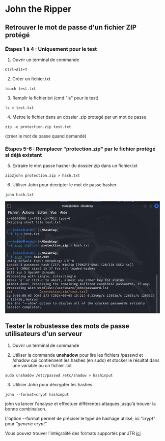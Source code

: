 # John the Ripper

## Retrouver le mot de passe d'un fichier ZIP protégé

### Étapes 1 à 4 : Uniquement pour le test

1) Ouvrir un terminal de commande

`Ctrl+Alt+T`

2) Créer un fichier.txt

`touch test.txt`

3) Remplir le fichier.txt (cmd "ls" pour le test)
   
`ls > test.txt`

4) Mettre le fichier dans un dossier .zip protegé par un mot de passe

`zip -e protection.zip test.txt`

(créer le mot de passe quand demandé)

### Étapes 5-6 : Remplacer "protection.zip" par le fichier protégé si déjà existant

5) Extraire le mot passe hasher du dossier zip dans un fichier.txt
   
`zip2john protection.zip > hash.txt`

6) Utiliser John pour decripter le mot de passe hasher

`john hash.txt`

<p align="center">
<img align="center" src="https://github.com/WildCodeSchool/tssr-2405-p1-g1-Jhon/blob/main/images/JohnZIP.png">
</p>

## Tester la robustesse des mots de passe utilisateurs d'un serveur

1) Ouvrir un terminal de commande
   
2) Utiliser la commande **unshadow** pour lire les fichiers /passwd et /shadow qui contiennent les hashes (en sudo) et stocker le résultat dans une variable ou un fichier .txt
   
 `sudo unshadow /etc/passwd /etc/shadow > hashinput`

3) Utiliser John pour décrypter les hashes

`john --format=crypt hashinput`

john va lancer l'analyse et effectuer différentes attaques jusqu'à trouver la bonne combinaison.

L'option --format permet de préciser le type de hashage utilisé, ici *"crypt"* pour *"generic crypt"*

Vous pouvez trouver l'intégralité des formats supportés par JTR [ici](https://pentestmonkey.net/cheat-sheet/john-the-ripper-hash-formats)
